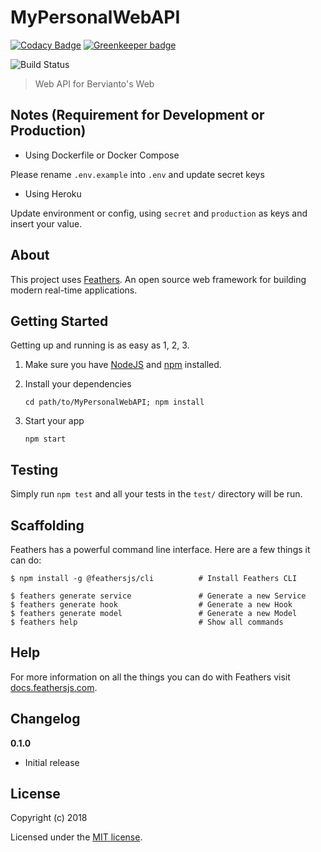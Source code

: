 # MyPersonalWebAPI

[![Codacy Badge](https://api.codacy.com/project/badge/Grade/a5f20a7ca388403f984c327e380826e2)](https://app.codacy.com/app/berviantoleo/MyPersonalWebAPI?utm_source=github.com&utm_medium=referral&utm_content=bervProject/MyPersonalWebAPI&utm_campaign=Badge_Grade_Settings)
[![Greenkeeper badge](https://badges.greenkeeper.io/bervProject/MyPersonalWebAPI.svg)](https://greenkeeper.io/)

![Build Status](https://travis-ci.org/bervProject/MyPersonalWebAPI.svg?branch=master)

> Web API for Bervianto&#39;s Web

## Notes (Requirement for Development or Production)

- Using Dockerfile or Docker Compose

Please rename `.env.example` into `.env` and update secret keys


- Using Heroku

Update environment or config, using `secret` and `production` as keys and insert your value.


## About

This project uses [Feathers](http://feathersjs.com). An open source web framework for building modern real-time applications.

## Getting Started

Getting up and running is as easy as 1, 2, 3.

1. Make sure you have [NodeJS](https://nodejs.org/) and [npm](https://www.npmjs.com/) installed.
2. Install your dependencies

    ```
    cd path/to/MyPersonalWebAPI; npm install
    ```

3. Start your app

    ```
    npm start
    ```

## Testing

Simply run `npm test` and all your tests in the `test/` directory will be run.

## Scaffolding

Feathers has a powerful command line interface. Here are a few things it can do:

```
$ npm install -g @feathersjs/cli          # Install Feathers CLI

$ feathers generate service               # Generate a new Service
$ feathers generate hook                  # Generate a new Hook
$ feathers generate model                 # Generate a new Model
$ feathers help                           # Show all commands
```

## Help

For more information on all the things you can do with Feathers visit [docs.feathersjs.com](http://docs.feathersjs.com).

## Changelog

__0.1.0__

- Initial release

## License

Copyright (c) 2018

Licensed under the [MIT license](LICENSE).
